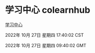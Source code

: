 # 学习中心 colearnhub
[学习中心](http://59.174.11.182:56308/colearnhub/)

2022年 10月 27日 星期四 17:40:02 CST

2022年 10月 27日 星期四 09:40:02 GMT
